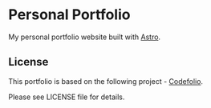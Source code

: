 # Personal Portfolio

My personal portfolio website built with [Astro](https://astro.build).

## License
This portfolio is based on the following project - [Codefolio](https://github.com/danielunited/codefolio).

Please see LICENSE file for details.